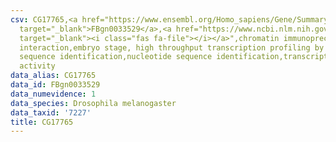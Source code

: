 ```yaml
---
csv: CG17765,<a href="https://www.ensembl.org/Homo_sapiens/Gene/Summary?db=core;g=FBgn0033529"
  target="_blank">FBgn0033529</a>,<a href="https://www.ncbi.nlm.nih.gov/pubmed/15998452"
  target="_blank"><i class="fas fa-file"></i></a>",chromatin immunoprecipitation assay,direct
  interaction,embryo stage, high throughput transcription profiling by microarray,nucleotide
  sequence identification,nucleotide sequence identification,transcriptional regulation,down-regulates
  activity
data_alias: CG17765
data_id: FBgn0033529
data_numevidence: 1
data_species: Drosophila melanogaster
data_taxid: '7227'
title: CG17765
---
```

